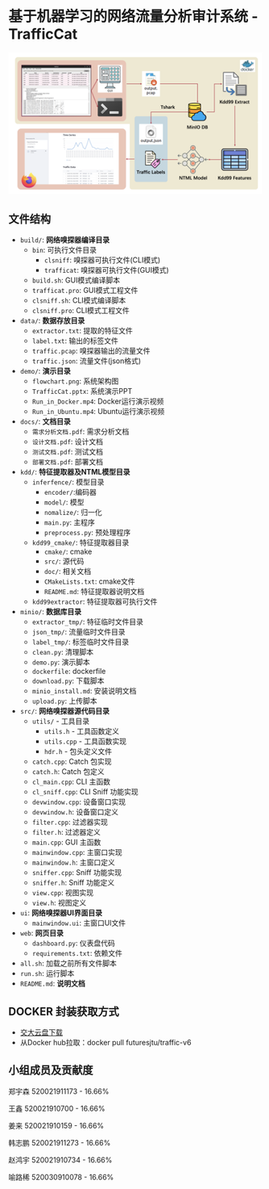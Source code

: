 # 基于机器学习的网络流量分析审计系统 - TrafficCat

![flowchart](./demo/flowchart.png)

## 文件结构
* `build/`: **网络嗅探器编译目录**
    * `bin`: 可执行文件目录
        * `clsniff`: 嗅探器可执行文件(CLI模式)
        * `trafficat`: 嗅探器可执行文件(GUI模式)
    * `build.sh`: GUI模式编译脚本
    * `trafficat.pro`: GUI模式工程文件
    * `clsniff.sh`: CLI模式编译脚本
    * `clsniff.pro`: CLI模式工程文件
* `data/`: **数据存放目录**
    * `extractor.txt`: 提取的特征文件
    * `label.txt`: 输出的标签文件
    * `traffic.pcap`: 嗅探器输出的流量文件
    * `traffic.json`: 流量文件(json格式)
* `demo/`: **演示目录**
    * `flowchart.png`: 系统架构图
    * `TrafficCat.pptx`: 系统演示PPT
    * `Run_in_Docker.mp4`: Docker运行演示视频
    * `Run_in_Ubuntu.mp4`: Ubuntu运行演示视频
* `docs/`: **文档目录**
    * `需求分析文档.pdf`: 需求分析文档
    * `设计文档.pdf`: 设计文档
    * `测试文档.pdf`: 测试文档
    * `部署文档.pdf`: 部署文档
* `kdd/`: **特征提取器及NTML模型目录**
    * `inferfence/`: 模型目录
        * `encoder/`:编码器
        * `model/`: 模型
        * `nomalize/`: 归一化
        * `main.py`: 主程序
        * `preprocess.py`: 预处理程序
    * `kdd99_cmake/`: 特征提取器目录
        * `cmake/`: cmake
        * `src/`: 源代码
        * `doc/`: 相关文档
        * `CMakeLists.txt`: cmake文件
        * `README.md`: 特征提取器说明文档
    * `kdd99extractor`: 特征提取器可执行文件
* `minio/`: **数据库目录**
    * `extractor_tmp/`: 特征临时文件目录
    * `json_tmp/`: 流量临时文件目录
    * `label_tmp/`: 标签临时文件目录
    * `clean.py`: 清理脚本
    * `demo.py`: 演示脚本
    * `dockerfile`: dockerfile
    * `download.py`: 下载脚本
    * `minio_install.md`: 安装说明文档
    * `upload.py`: 上传脚本
* `src/`: **网络嗅探器源代码目录**
    * `utils/` - 工具目录
        * `utils.h` - 工具函数定义
        * `utils.cpp` - 工具函数实现
        * `hdr.h` - 包头定义文件
    * `catch.cpp`: Catch 包实现
    * `catch.h`: Catch 包定义
    * `cl_main.cpp`: CLI 主函数
    * `cl_sniff.cpp`: CLI Sniff 功能实现
    * `devwindow.cpp`: 设备窗口实现
    * `devwindow.h`: 设备窗口定义
    * `filter.cpp`: 过滤器实现
    * `filter.h`: 过滤器定义
    * `main.cpp`: GUI 主函数
    * `mainwindow.cpp`: 主窗口实现
    * `mainwindow.h`: 主窗口定义
    * `sniffer.cpp`: Sniff 功能实现
    * `sniffer.h`: Sniff 功能定义
    * `view.cpp`: 视图实现
    * `view.h`: 视图定义
* `ui`: **网络嗅探器UI界面目录**
    * `mainwindow.ui`: 主窗口UI文件
* `web`: **网页目录**
    * `dashboard.py`: 仪表盘代码
    * `requirements.txt`: 依赖文件
* `all.sh`: 加载之前所有文件脚本
* `run.sh`: 运行脚本
* `README.md`: **说明文档**

## DOCKER 封装获取方式
* [交大云盘下载](https://jbox.sjtu.edu.cn/l/U1Mduw)
* 从Docker hub拉取：docker pull futuresjtu/traffic-v6


## 小组成员及贡献度

郑宇森 520021911173 - 16.66%

王鑫   520021910700 - 16.66%

姜来   520021910159 - 16.66%

韩志鹏 520021911273 - 16.66%

赵鸿宇 520021910734 - 16.66%

喻路稀 520030910078 - 16.66%
